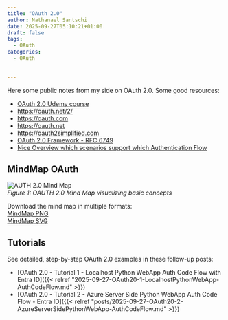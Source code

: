 ```yaml
---
title: "OAuth 2.0"
author: Nathanael Santschi
date: 2025-09-27T05:10:21+01:00
draft: false
tags:
  - OAuth
categories:
  - OAuth

  
---
```


Here some public notes from my side on OAuth 2.0. Some good resources:

- [OAuth 2.0 Udemy course](https://www.udemy.com/course/oauth-2-simplified/)
- https://oauth.net/2/
- https://oauth.com 
- https://oauth.net
- https://oauth2simplified.com
- [OAuth 2.0 Framework - RFC 6749](https://datatracker.ietf.org/doc/html/rfc6749)
- [Nice Overview which scenarios support which Authentication Flow](https://learn.microsoft.com/en-us/entra/identity-platform/authentication-flows-app-scenarios#scenarios-and-supported-authentication-flows)

## MindMap OAuth
![AUTH 2.0  Mind Map](/images/OAuth2.svg "OAUTH 2.0 Mind Map illustrates basic concepts")  
*Figure 1: OAUTH 2.0  Mind Map visualizing basic concepts*

Download the mind map in multiple formats:  
[MindMap PNG](/images/OAuth2.png "Preview")  
[MindMap SVG](/images/OAuth2.svg "Preview")  

## Tutorials

See detailed, step-by-step OAuth 2.0 examples in these follow-up posts:
- [OAuth 2.0 - Tutorial 1 - Localhost Python WebApp Auth Code Flow with Entra ID]({{< relref "2025-09-27-OAuth20-1-LocalhostPythonWebApp-AuthCodeFlow.md" >}})
- [OAuth 2.0 - Tutorial 2 - Azure Server Side Python WebApp Auth Code Flow - Entra ID]({{< relref "posts/2025-09-27-OAuth20-2-AzureServerSidePythonWebApp-AuthCodeFlow.md" >}})

